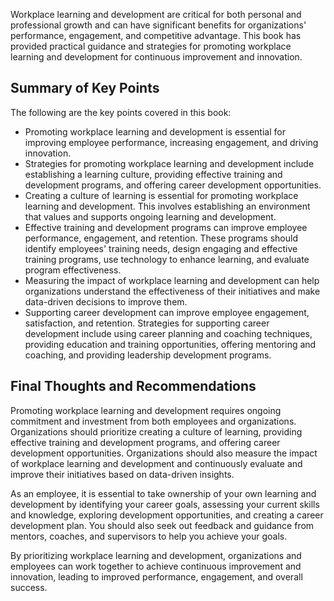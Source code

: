 
Workplace learning and development are critical for both personal and professional growth and can have significant benefits for organizations' performance, engagement, and competitive advantage. This book has provided practical guidance and strategies for promoting workplace learning and development for continuous improvement and innovation.

Summary of Key Points
---------------------

The following are the key points covered in this book:

* Promoting workplace learning and development is essential for improving employee performance, increasing engagement, and driving innovation.
* Strategies for promoting workplace learning and development include establishing a learning culture, providing effective training and development programs, and offering career development opportunities.
* Creating a culture of learning is essential for promoting workplace learning and development. This involves establishing an environment that values and supports ongoing learning and development.
* Effective training and development programs can improve employee performance, engagement, and retention. These programs should identify employees' training needs, design engaging and effective training programs, use technology to enhance learning, and evaluate program effectiveness.
* Measuring the impact of workplace learning and development can help organizations understand the effectiveness of their initiatives and make data-driven decisions to improve them.
* Supporting career development can improve employee engagement, satisfaction, and retention. Strategies for supporting career development include using career planning and coaching techniques, providing education and training opportunities, offering mentoring and coaching, and providing leadership development programs.

Final Thoughts and Recommendations
----------------------------------

Promoting workplace learning and development requires ongoing commitment and investment from both employees and organizations. Organizations should prioritize creating a culture of learning, providing effective training and development programs, and offering career development opportunities. Organizations should also measure the impact of workplace learning and development and continuously evaluate and improve their initiatives based on data-driven insights.

As an employee, it is essential to take ownership of your own learning and development by identifying your career goals, assessing your current skills and knowledge, exploring development opportunities, and creating a career development plan. You should also seek out feedback and guidance from mentors, coaches, and supervisors to help you achieve your goals.

By prioritizing workplace learning and development, organizations and employees can work together to achieve continuous improvement and innovation, leading to improved performance, engagement, and overall success.
